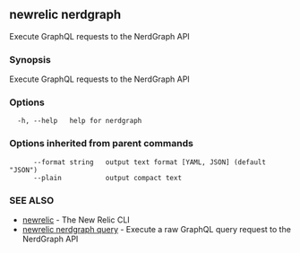 ## newrelic nerdgraph

Execute GraphQL requests to the NerdGraph API

### Synopsis

Execute GraphQL requests to the NerdGraph API

### Options

```
  -h, --help   help for nerdgraph
```

### Options inherited from parent commands

```
      --format string   output text format [YAML, JSON] (default "JSON")
      --plain           output compact text
```

### SEE ALSO

* [newrelic](newrelic.md)	 - The New Relic CLI
* [newrelic nerdgraph query](newrelic_nerdgraph_query.md)	 - Execute a raw GraphQL query request to the NerdGraph API

